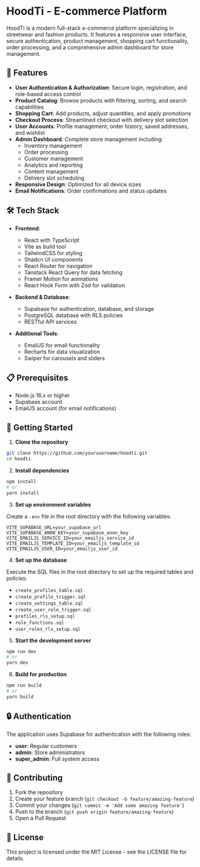 # HoodTi - E-commerce Platform

HoodTi is a modern full-stack e-commerce platform specializing in streetwear and fashion products. It features a responsive user interface, secure authentication, product management, shopping cart functionality, order processing, and a comprehensive admin dashboard for store management.

## 🚀 Features

- **User Authentication & Authorization**: Secure login, registration, and role-based access control
- **Product Catalog**: Browse products with filtering, sorting, and search capabilities
- **Shopping Cart**: Add products, adjust quantities, and apply promotions
- **Checkout Process**: Streamlined checkout with delivery slot selection
- **User Accounts**: Profile management, order history, saved addresses, and wishlist
- **Admin Dashboard**: Complete store management including:
  - Inventory management
  - Order processing
  - Customer management
  - Analytics and reporting
  - Content management
  - Delivery slot scheduling
- **Responsive Design**: Optimized for all device sizes
- **Email Notifications**: Order confirmations and status updates

## 🛠️ Tech Stack

- **Frontend**:
  - React with TypeScript
  - Vite as build tool
  - TailwindCSS for styling
  - Shadcn UI components
  - React Router for navigation
  - Tanstack React Query for data fetching
  - Framer Motion for animations
  - React Hook Form with Zod for validation

- **Backend & Database**:
  - Supabase for authentication, database, and storage
  - PostgreSQL database with RLS policies
  - RESTful API services

- **Additional Tools**:
  - EmailJS for email functionality
  - Recharts for data visualization
  - Swiper for carousels and sliders

## 📋 Prerequisites

- Node.js 16.x or higher
- Supabase account
- EmailJS account (for email notifications)

## 🚩 Getting Started

1. **Clone the repository**

```bash
git clone https://github.com/yourusername/hoodti.git
cd hoodti
```

2. **Install dependencies**

```bash
npm install
# or
yarn install
```

3. **Set up environment variables**

Create a `.env` file in the root directory with the following variables:

```
VITE_SUPABASE_URL=your_supabase_url
VITE_SUPABASE_ANON_KEY=your_supabase_anon_key
VITE_EMAILJS_SERVICE_ID=your_emailjs_service_id
VITE_EMAILJS_TEMPLATE_ID=your_emailjs_template_id
VITE_EMAILJS_USER_ID=your_emailjs_user_id
```

4. **Set up the database**

Execute the SQL files in the root directory to set up the required tables and policies:
- `create_profiles_table.sql`
- `create_profile_trigger.sql`
- `create_settings_table.sql`
- `create_user_role_trigger.sql`
- `profiles_rls_setup.sql`
- `role_functions.sql`
- `user_roles_rls_setup.sql`

5. **Start the development server**

```bash
npm run dev
# or
yarn dev
```

6. **Build for production**

```bash
npm run build
# or
yarn build
```

## 🔒 Authentication

The application uses Supabase for authentication with the following roles:
- **user**: Regular customers
- **admin**: Store administrators
- **super_admin**: Full system access

## 🔄 Contributing

1. Fork the repository
2. Create your feature branch (`git checkout -b feature/amazing-feature`)
3. Commit your changes (`git commit -m 'Add some amazing feature'`)
4. Push to the branch (`git push origin feature/amazing-feature`)
5. Open a Pull Request

## 📄 License

This project is licensed under the MIT License - see the LICENSE file for details. 
